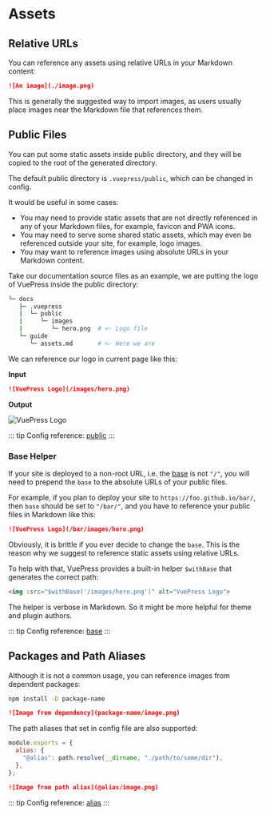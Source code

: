 # Assets

## Relative URLs

You can reference any assets using relative URLs in your Markdown content:

```md
![An image](./image.png)
```

This is generally the suggested way to import images, as users usually place images near the Markdown file that references them.

## Public Files

You can put some static assets inside public directory, and they will be copied to the root of the generated directory.

The default public directory is `.vuepress/public`, which can be changed in config.

It would be useful in some cases:

- You may need to provide static assets that are not directly referenced in any of your Markdown files, for example, favicon and PWA icons.
- You may need to serve some shared static assets, which may even be referenced outside your site, for example, logo images.
- You may want to reference images using absolute URLs in your Markdown content.

Take our documentation source files as an example, we are putting the logo of VuePress inside the public directory:

```bash
└─ docs
   ├─ .vuepress
   |  └─ public
   |     └─ images
   |        └─ hero.png  # <- Logo file
   └─ guide
      └─ assets.md       # <- Here we are
```

We can reference our logo in current page like this:

**Input**

```md
![VuePress Logo](/images/hero.png)
```

**Output**

![VuePress Logo](/images/hero.png)

::: tip
Config reference: [public](../reference/config.md#public)
:::

### Base Helper

If your site is deployed to a non-root URL, i.e. the [base](../reference/config.md#base) is not `"/"`, you will need to prepend the `base` to the absolute URLs of your public files.

For example, if you plan to deploy your site to `https://foo.github.io/bar/`, then `base` should be set to `"/bar/"`, and you have to reference your public files in Markdown like this:

```md
![VuePress Logo](/bar/images/hero.png)
```

Obviously, it is brittle if you ever decide to change the `base`. This is the reason why we suggest to reference static assets using relative URLs.

To help with that, VuePress provides a built-in helper `$withBase` that generates the correct path:

```md
<img :src="$withBase('/images/hero.png')" alt="VuePress Logo">
```

The helper is verbose in Markdown. So it might be more helpful for theme and plugin authors.

::: tip
Config reference: [base](../reference/config.md#base)
:::

## Packages and Path Aliases

Although it is not a common usage, you can reference images from dependent packages:

```bash
npm install -D package-name
```

```md
![Image from dependency](package-name/image.png)
```

The path aliases that set in config file are also supported:

```js
module.exports = {
  alias: {
    "@alias": path.resolve(__dirname, "./path/to/some/dir"),
  },
};
```

```md
![Image from path alias](@alias/image.png)
```

::: tip
Config reference: [alias](../reference/config.md#alias)
:::
